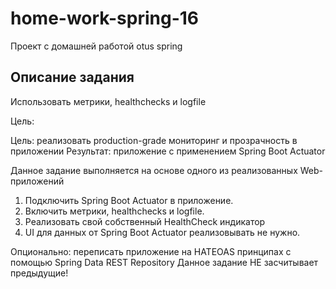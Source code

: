 # home-work-spring-16
Проект с домашней работой otus spring

## Описание задания
Использовать метрики, healthchecks и logfile

Цель:

Цель: реализовать production-grade мониторинг и прозрачность в приложении Результат: приложение с применением Spring Boot Actuator

Данное задание выполняется на основе одного из реализованных Web-приложений
1. Подключить Spring Boot Actuator в приложение.
2. Включить метрики, healthchecks и logfile.
3. Реализовать свой собственный HealthCheck индикатор
4. UI для данных от Spring Boot Actuator реализовывать не нужно.

Опционально: переписать приложение на HATEOAS принципах с помощью Spring Data REST Repository
Данное задание НЕ засчитывает предыдущие!